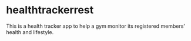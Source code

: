 # healthtrackerrest
This is a health tracker app to help a gym monitor its registered members' health and lifestyle. 
